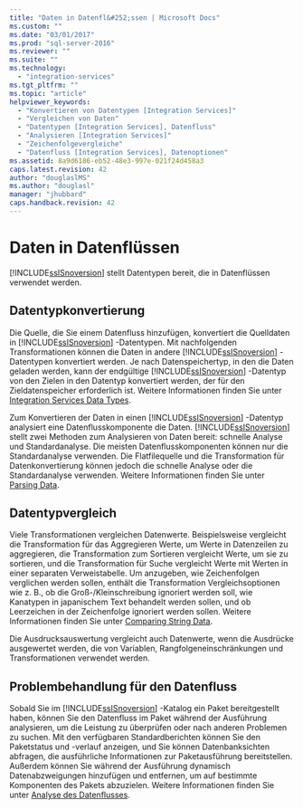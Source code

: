 ```yaml
---
title: "Daten in Datenfl&#252;ssen | Microsoft Docs"
ms.custom: ""
ms.date: "03/01/2017"
ms.prod: "sql-server-2016"
ms.reviewer: ""
ms.suite: ""
ms.technology: 
  - "integration-services"
ms.tgt_pltfrm: ""
ms.topic: "article"
helpviewer_keywords: 
  - "Konvertieren von Datentypen [Integration Services]"
  - "Vergleichen von Daten"
  - "Datentypen [Integration Services], Datenfluss"
  - "Analysieren [Integration Services]"
  - "Zeichenfolgevergleiche"
  - "Datenfluss [Integration Services], Datenoptionen"
ms.assetid: 8a9d6186-eb52-48e3-997e-021f24d458a3
caps.latest.revision: 42
author: "douglaslMS"
ms.author: "douglasl"
manager: "jhubbard"
caps.handback.revision: 42
---
```

# Daten in Datenfl&#252;ssen
  [!INCLUDE[ssISnoversion](../../includes/ssisnoversion-md.md)] stellt Datentypen bereit, die in Datenflüssen verwendet werden.  
  
## Datentypkonvertierung  
 Die Quelle, die Sie einem Datenfluss hinzufügen, konvertiert die Quelldaten in [!INCLUDE[ssISnoversion](../../includes/ssisnoversion-md.md)] -Datentypen. Mit nachfolgenden Transformationen können die Daten in andere [!INCLUDE[ssISnoversion](../../includes/ssisnoversion-md.md)] -Datentypen konvertiert werden. Je nach Datenspeichertyp, in den die Daten geladen werden, kann der endgültige [!INCLUDE[ssISnoversion](../../includes/ssisnoversion-md.md)] -Datentyp von den Zielen in den Datentyp konvertiert werden, der für den Zieldatenspeicher erforderlich ist. Weitere Informationen finden Sie unter [Integration Services Data Types](../../integration-services/data-flow/integration-services-data-types.md).  
  
 Zum Konvertieren der Daten in einen [!INCLUDE[ssISnoversion](../../includes/ssisnoversion-md.md)] -Datentyp analysiert eine Datenflusskomponente die Daten. [!INCLUDE[ssISnoversion](../../includes/ssisnoversion-md.md)] stellt zwei Methoden zum Analysieren von Daten bereit: schnelle Analyse und Standardanalyse. Die meisten Datenflusskomponenten können nur die Standardanalyse verwenden. Die Flatfilequelle und die Transformation für Datenkonvertierung können jedoch die schnelle Analyse oder die Standardanalyse verwenden. Weitere Informationen finden Sie unter [Parsing Data](../../integration-services/data-flow/parsing-data.md).  
  
## Datentypvergleich  
 Viele Transformationen vergleichen Datenwerte. Beispielsweise vergleicht die Transformation für das Aggregieren Werte, um Werte in Datenzeilen zu aggregieren, die Transformation zum Sortieren vergleicht Werte, um sie zu sortieren, und die Transformation für Suche vergleicht Werte mit Werten in einer separaten Verweistabelle. Um anzugeben, wie Zeichenfolgen verglichen werden sollen, enthält die Transformation Vergleichsoptionen wie z. B., ob die Groß-/Kleinschreibung ignoriert werden soll, wie Kanatypen in japanischem Text behandelt werden sollen, und ob Leerzeichen in der Zeichenfolge ignoriert werden sollen. Weitere Informationen finden Sie unter [Comparing String Data](../../integration-services/data-flow/comparing-string-data.md).  
  
 Die Ausdrucksauswertung vergleicht auch Datenwerte, wenn die Ausdrücke ausgewertet werden, die von Variablen, Rangfolgeneinschränkungen und Transformationen verwendet werden.  
  
## Problembehandlung für den Datenfluss  
 Sobald Sie im [!INCLUDE[ssISnoversion](../../includes/ssisnoversion-md.md)] -Katalog ein Paket bereitgestellt haben, können Sie den Datenfluss im Paket während der Ausführung analysieren, um die Leistung zu überprüfen oder nach anderen Problemen zu suchen. Mit den verfügbaren Standardberichten können Sie den Paketstatus und -verlauf anzeigen, und Sie können Datenbanksichten abfragen, die ausführliche Informationen zur Paketausführung bereitstellen. Außerdem können Sie während der Ausführung dynamisch Datenabzweigungen hinzufügen und entfernen, um auf bestimmte Komponenten des Pakets abzuzielen. Weitere Informationen finden Sie unter [Analyse des Datenflusses](../../integration-services/performance/analysis-of-data-flow.md).  
  
  